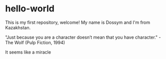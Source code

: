 # hello-world
This is my first repository, welcome!
My name is Dossym and I'm from Kazakhstan.

"Just because you are a character doesn’t mean that you have character." - The Wolf (Pulp Fiction, 1994)

It seems like a miracle

